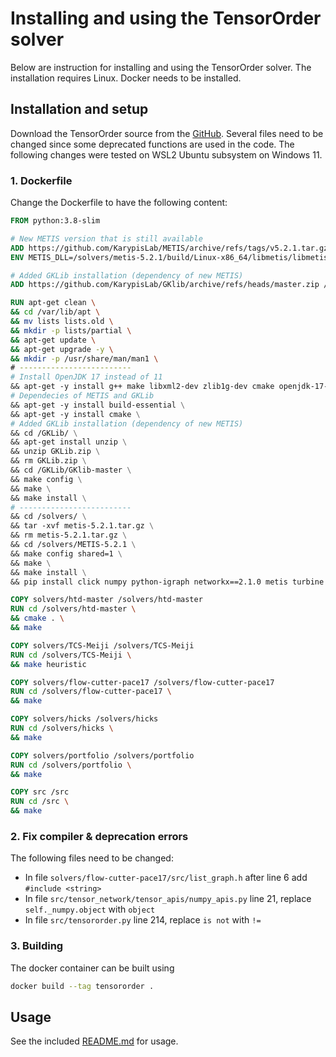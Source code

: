 
# Installing and using the TensorOrder solver

Below are instruction for installing and using the TensorOrder solver. The installation requires Linux. Docker needs to be installed.

## Installation and setup

Download the TensorOrder source from the [GitHub](https://github.com/vardigroup/TensorOrder). Several files need to be changed since some deprecated functions are used in the code. The following changes were tested on WSL2 Ubuntu subsystem on Windows 11.

### 1. Dockerfile

Change the Dockerfile to have the following content:

```Dockerfile
FROM python:3.8-slim

# New METIS version that is still available
ADD https://github.com/KarypisLab/METIS/archive/refs/tags/v5.2.1.tar.gz /solvers/metis-5.2.1.tar.gz
ENV METIS_DLL=/solvers/metis-5.2.1/build/Linux-x86_64/libmetis/libmetis.so

# Added GKLib installation (dependency of new METIS)
ADD https://github.com/KarypisLab/GKlib/archive/refs/heads/master.zip /GKLib/GKLib.zip

RUN apt-get clean \
&& cd /var/lib/apt \
&& mv lists lists.old \
&& mkdir -p lists/partial \
&& apt-get update \
&& apt-get upgrade -y \
&& mkdir -p /usr/share/man/man1 \
# -------------------------
# Install OpenJDK 17 instead of 11
&& apt-get -y install g++ make libxml2-dev zlib1g-dev cmake openjdk-17-jdk libopenblas-dev \
# Dependecies of METIS and GKLib
&& apt-get -y install build-essential \
&& apt-get -y install cmake \
# Added GKLib installation (dependency of new METIS)
&& cd /GKLib/ \
&& apt-get install unzip \
&& unzip GKLib.zip \
&& rm GKLib.zip \
&& cd /GKLib/GKlib-master \
&& make config \
&& make \
&& make install \
# -------------------------
&& cd /solvers/ \
&& tar -xvf metis-5.2.1.tar.gz \
&& rm metis-5.2.1.tar.gz \
&& cd /solvers/METIS-5.2.1 \
&& make config shared=1 \
&& make \
&& make install \
&& pip install click numpy python-igraph networkx==2.1.0 metis turbine cython threadpoolctl jax jaxlib

COPY solvers/htd-master /solvers/htd-master
RUN cd /solvers/htd-master \
&& cmake . \
&& make

COPY solvers/TCS-Meiji /solvers/TCS-Meiji
RUN cd /solvers/TCS-Meiji \
&& make heuristic

COPY solvers/flow-cutter-pace17 /solvers/flow-cutter-pace17
RUN cd /solvers/flow-cutter-pace17 \
&& make

COPY solvers/hicks /solvers/hicks
RUN cd /solvers/hicks \
&& make

COPY solvers/portfolio /solvers/portfolio
RUN cd /solvers/portfolio \
&& make

COPY src /src
RUN cd /src \
&& make
```

### 2. Fix compiler & deprecation errors

The following files need to be changed:

- In file `solvers/flow-cutter-pace17/src/list_graph.h` after line 6 add `#include <string>`
- In file `src/tensor_network/tensor_apis/numpy_apis.py` line 21, replace `self._numpy.object` with `object`
- In file `src/tensororder.py` line 214, replace `is not` with `!=`

### 3. Building

The docker container can be built using
```sh
docker build --tag tensororder .
```

## Usage

See the included [README.md](../../solvers/TensorOrder/README.md) for usage.